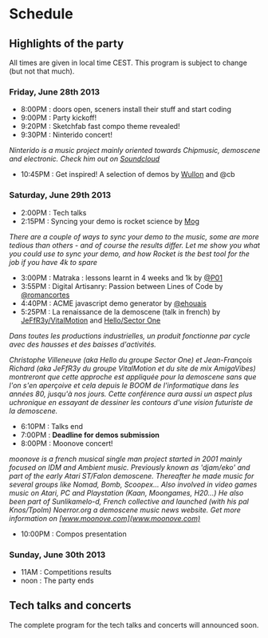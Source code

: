 
# Schedule

## Highlights of the party
All times are given in local time CEST. This program is subject to change (but not that much). 

### Friday, June 28th 2013
 * 8:00PM : doors open, sceners install their stuff and start coding
 * 9:00PM : Party kickoff!
 * 9:20PM : Sketchfab fast compo theme revealed! 
 * 9:30PM : Ninterido concert!

*Ninterido is a music project mainly oriented towards Chipmusic, demoscene and electronic. Check him out on [Soundcloud](https://soundcloud.com/ninterido)*

 * 10:45PM : Get inspired! A selection of demos by [Wullon](https://twitter.com/gatuingt) and @cb

### Saturday, June 29th 2013
 * 2:00PM : Tech talks
 * 2:15PM : Syncing your demo is rocket science by [Mog](https://twitter.com/mehmog)

*There are a couple of ways to sync your demo to the music, some are more tedious than others - and of course the results differ. Let me show you what you could use to sync your demo, and how Rocket is the best tool for the job if you have 4k to spare*

 * 3:00PM : Matraka : lessons learnt in 4 weeks and 1k by [@P01](https://twitter.com/p01)
 * 3:55PM : Digital Artisanry: Passion between Lines of Code by [@romancortes](https://twitter.com/romancortes)
 * 4:40PM : ACME javascript demo generator by [@ehouais](https://twitter.com/ehouais)
 * 5:25PM : La renaissance de la demoscene (talk in french) by [JeFfR3y/VitalMotion](https://twitter.com/amigavibes) and [Hello/Sector One](https://twitter.com/hellosct1)

*Dans toutes les productions industrielles, un produit fonctionne par cycle avec des hausses et des baisses d'activités.*

*Christophe Villeneuve (aka Hello du groupe Sector One) et Jean-François Richard  (aka JeFfR3y du groupe VitalMotion et du site de mix AmigaVibes) montreront que cette approche est appliquée pour la demoscene sans que l'on s'en aperçoive et cela depuis le BOOM de l'informatique dans les années 80, jusqu'à nos jours. Cette conférence aura aussi un aspect plus uchronique en essayant de dessiner les contours d'une vision futuriste de la demoscene.*

 * 6:10PM : Talks end
 * 7:00PM : **Deadline for demos submission**
 * 8:00PM : Moonove concert!

*moonove is a french musical single man project started in 2001 mainly focused on IDM and Ambient music. Previously known as 'djam/eko' and part of the early Atari ST/Falon demoscene. Thereafter he made music for several groups like Nomad, Bomb, Scoopex... 
Also involved in video games music on Atari, PC and Playstation (Kaan, Moongames, H20...)
He also been part of Sunlikamelo-d, French collective and launched (with his pal Knos/Tpolm) Noerror.org a demoscene music news website. Get more information on [www.moonove.com](www.moonove.com)*

 * 10:00PM : Compos presentation

### Sunday, June 30th 2013
 * 11AM : Competitions results
 * noon : The party ends

## Tech talks and concerts

The complete program for the tech talks and concerts will announced soon.
